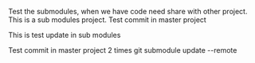 Test the submodules, when we have code need share with other project. This is a sub modules project.
Test commit in master project


This is test update in sub modules

Test commit in master project 2 times
git submodule update --remote